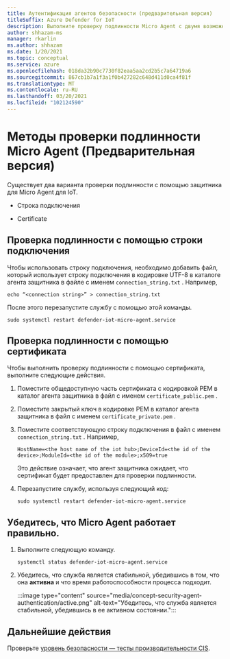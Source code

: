 ```yaml
---
title: Аутентификация агентов безопасности (предварительная версия)
titleSuffix: Azure Defender for IoT
description: Выполните проверку подлинности Micro Agent с двумя возможными методами.
author: shhazam-ms
manager: rkarlin
ms.author: shhazam
ms.date: 1/20/2021
ms.topic: conceptual
ms.service: azure
ms.openlocfilehash: 018da32b90c7730f82eaa5aa2cd2b5c7a64719a6
ms.sourcegitcommit: 867cb1b7a1f3a1f0b427282c648d411d0ca4f81f
ms.translationtype: MT
ms.contentlocale: ru-RU
ms.lasthandoff: 03/20/2021
ms.locfileid: "102124590"
---
```

# <a name="micro-agent-authentication-methods-preview"></a>Методы проверки подлинности Micro Agent (Предварительная версия)

Существует два варианта проверки подлинности с помощью защитника для Micro Agent для IoT. 

- Строка подключения 

- Certificate 

## <a name="authentication-using-a-connection-string"></a>Проверка подлинности с помощью строки подключения 

Чтобы использовать строку подключения, необходимо добавить файл, который использует строку подключения в кодировке UTF-8 в каталоге агента защитника в файле с именем `connection_string.txt` . Например,

```azurecli
echo “<connection string>” > connection_string.txt 
```

После этого перезапустите службу с помощью этой команды.

```azurecli
sudo systemctl restart defender-iot-micro-agent.service
``` 

## <a name="authentication-using-a-certificate"></a>Проверка подлинности с помощью сертификата 


Чтобы выполнить проверку подлинности с помощью сертификата, выполните следующие действия. 

1. Поместите общедоступную часть сертификата с кодировкой PEM в каталог агента защитника в файл с именем `certificate_public.pem` .
1. Поместите закрытый ключ в кодировке PEM в каталог агента защитника в файл с именем `certificate_private.pem` .
1. Поместите соответствующую строку подключения в файл с именем `connection_string.txt` . Например,

    ```azurecli
    HostName=<the host name of the iot hub>;DeviceId=<the id of the device>;ModuleId=<the id of the module>;x509=true 
    ```

    Это действие означает, что агент защитника ожидает, что сертификат будет предоставлен для проверки подлинности. 

1. Перезапустите службу, используя следующий код: 

    ```azurecli
    sudo systemctl restart defender-iot-micro-agent.service 
    ```

## <a name="ensure-the-micro-agent-is-running-correctly"></a>Убедитесь, что Micro Agent работает правильно. 

1. Выполните следующую команду. 
    ```azurecli
    systemctl status defender-iot-micro-agent.service 
    ```
1. Убедитесь, что служба является стабильной, убедившись в том, что она **активна** и что время работоспособности процесса подходит. 

    :::image type="content" source="media/concept-security-agent-authentication/active.png" alt-text="Убедитесь, что служба является стабильной, убедившись в ее активном состоянии.":::

## <a name="next-steps"></a>Дальнейшие действия

Проверьте [уровень безопасности — тесты производительности CIS](concept-security-posture.md).
